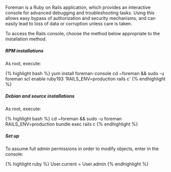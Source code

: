 
Foreman is a Ruby on Rails application, which provides an interactive console for advanced debugging and troubleshooting tasks.  Using this allows easy bypass of authorization and security mechanisms, and can easily lead to loss of data or corruption unless care is taken.

To access the Rails console, choose the method below appropriate to the installation method.

##### RPM installations

As root, execute:

{% highlight bash %}
yum install foreman-console
cd ~foreman && sudo -u foreman scl enable ruby193 'RAILS_ENV=production rails c'
{% endhighlight %}

##### Debian and source installations

As root, execute:

{% highlight bash %}
cd ~foreman && sudo -u foreman RAILS_ENV=production bundle exec rails c
{% endhighlight %}

##### Set up

To assume full admin permissions in order to modify objects, enter in the console:

{% highlight ruby %}
User.current = User.admin
{% endhighlight %}

